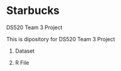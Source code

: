 # Starbucks
DS520 Team 3 Project 

This is dipository for DS520 Team 3 Project 

1. Dataset 

2. R File 

